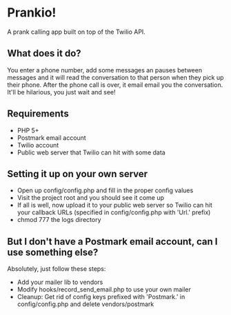 # Prankio!
A prank calling app built on top of the Twilio API.

## What does it do?
You enter a phone number, add some messages an pauses between messages and it will read the conversation to that person when they pick up their phone.
After the phone call is over, it email email you the conversation. It'll be hilarious, you just wait and see!

## Requirements

* PHP 5+
* Postmark email account
* Twilio account
* Public web server that Twilio can hit with some data

## Setting it up on your own server

* Open up config/config.php and fill in the proper config values
* Visit the project root and you should see it come up
* If all is well, now upload it to your public web server so Twilio can hit your callback URLs (specified in config/config.php with 'Url.' prefix)
* chmod 777 the logs directory

## But I don't have a Postmark email account, can I use something else?
Absolutely, just follow these steps:

* Add your mailer lib to vendors
* Modify hooks/record_send_email.php to use your own mailer
* Cleanup: Get rid of config keys prefixed with 'Postmark.' in config/config.php and delete vendors/postmark